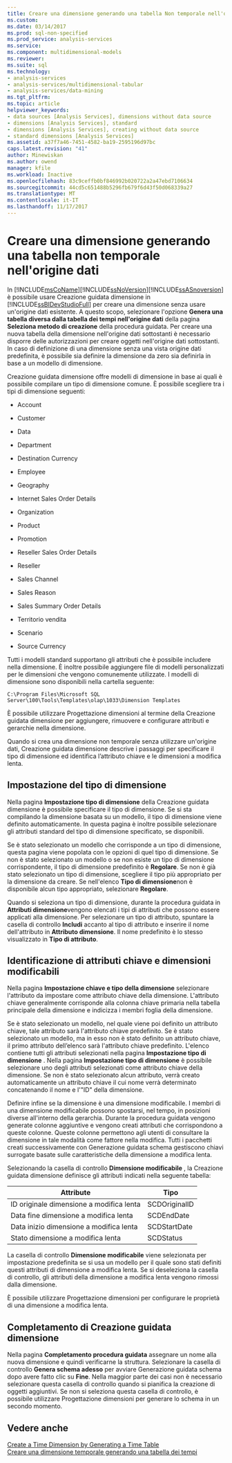 ```yaml
---
title: Creare una dimensione generando una tabella Non temporale nell'origine dati | Documenti Microsoft
ms.custom: 
ms.date: 03/14/2017
ms.prod: sql-non-specified
ms.prod_service: analysis-services
ms.service: 
ms.component: multidimensional-models
ms.reviewer: 
ms.suite: sql
ms.technology:
- analysis-services
- analysis-services/multidimensional-tabular
- analysis-services/data-mining
ms.tgt_pltfrm: 
ms.topic: article
helpviewer_keywords:
- data sources [Analysis Services], dimensions without data source
- dimensions [Analysis Services], standard
- dimensions [Analysis Services], creating without data source
- standard dimensions [Analysis Services]
ms.assetid: a37f7a46-7451-4582-ba19-2595196d97bc
caps.latest.revision: "41"
author: Minewiskan
ms.author: owend
manager: kfile
ms.workload: Inactive
ms.openlocfilehash: 83c9ceffb0bf846992b020722a2a47ebd7106634
ms.sourcegitcommit: 44cd5c651488b5296fb679f6d43f50d068339a27
ms.translationtype: MT
ms.contentlocale: it-IT
ms.lasthandoff: 11/17/2017
---
```

# <a name="create-a-dimension-by-generating-a-non-time-table-in-the-data-source"></a>Creare una dimensione generando una tabella non temporale nell'origine dati
  In [!INCLUDE[msCoName](../../includes/msconame-md.md)][!INCLUDE[ssNoVersion](../../includes/ssnoversion-md.md)][!INCLUDE[ssASnoversion](../../includes/ssasnoversion-md.md)] è possibile usare Creazione guidata dimensione in [!INCLUDE[ssBIDevStudioFull](../../includes/ssbidevstudiofull-md.md)] per creare una dimensione senza usare un'origine dati esistente. A questo scopo, selezionare l'opzione **Genera una tabella diversa dalla tabella dei tempi nell'origine dati** della pagina **Seleziona metodo di creazione** della procedura guidata. Per creare una nuova tabella della dimensione nell'origine dati sottostanti è necessario disporre delle autorizzazioni per creare oggetti nell'origine dati sottostanti. In caso di definizione di una dimensione senza una vista origine dati predefinita, è possibile sia definire la dimensione da zero sia definirla in base a un modello di dimensione.  
  
 Creazione guidata dimensione offre modelli di dimensione in base ai quali è possibile compilare un tipo di dimensione comune. È possibile scegliere tra i tipi di dimensione seguenti:  
  
-   Account  
  
-   Customer  
  
-   Data  
  
-   Department  
  
-   Destination Currency  
  
-   Employee  
  
-   Geography  
  
-   Internet Sales Order Details  
  
-   Organization  
  
-   Product  
  
-   Promotion  
  
-   Reseller Sales Order Details  
  
-   Reseller  
  
-   Sales Channel  
  
-   Sales Reason  
  
-   Sales Summary Order Details  
  
-   Territorio vendita  
  
-   Scenario  
  
-   Source Currency  
  
 Tutti i modelli standard supportano gli attributi che è possibile includere nella dimensione. È inoltre possibile aggiungere file di modelli personalizzati per le dimensioni che vengono comunemente utilizzate. I modelli di dimensione sono disponibili nella cartella seguente:  
  
 `C:\Program Files\Microsoft SQL Server\100\Tools\Templates\olap\1033\Dimension Templates`  
  
 È possibile utilizzare Progettazione dimensioni al termine della Creazione guidata dimensione per aggiungere, rimuovere e configurare attributi e gerarchie nella dimensione.  
  
 Quando si crea una dimensione non temporale senza utilizzare un'origine dati, Creazione guidata dimensione descrive i passaggi per specificare il tipo di dimensione ed identifica l’attributo chiave e le dimensioni a modifica lenta.  
  
## <a name="specify-dimension-type"></a>Impostazione del tipo di dimensione  
 Nella pagina **Impostazione tipo di dimensione** della Creazione guidata dimensione è possibile specificare il tipo di dimensione. Se si sta compilando la dimensione basata su un modello, il tipo di dimensione viene definito automaticamente. In questa pagina è inoltre possibile selezionare gli attributi standard del tipo di dimensione specificato, se disponibili.  
  
 Se è stato selezionato un modello che corrisponde a un tipo di dimensione, questa pagina viene popolata con le opzioni di quel tipo di dimensione. Se non è stato selezionato un modello o se non esiste un tipo di dimensione corrispondente, il tipo di dimensione predefinito è **Regolare**. Se non è già stato selezionato un tipo di dimensione, scegliere il tipo più appropriato per la dimensione da creare. Se nell'elenco **Tipo di dimensione**non è disponibile alcun tipo appropriato, selezionare **Regolare**.  
  
 Quando si seleziona un tipo di dimensione, durante la procedura guidata in **Attributi dimensione**vengono elencati i tipi di attributi che possono essere applicati alla dimensione. Per selezionare un tipo di attributo, spuntare la casella di controllo **Includi** accanto al tipo di attributo e inserire il nome dell'attributo in **Attributo dimensione**. Il nome predefinito è lo stesso visualizzato in **Tipo di attributo**.  
  
## <a name="identify-key-attribute-and-changing-dimensions"></a>Identificazione di attributi chiave e dimensioni modificabili  
 Nella pagina **Impostazione chiave e tipo della dimensione** selezionare l'attributo da impostare come attributo chiave della dimensione. L'attributo chiave generalmente corrisponde alla colonna chiave primaria nella tabella principale della dimensione e indicizza i membri foglia della dimensione.  
  
 Se è stato selezionato un modello, nel quale viene poi definito un attributo chiave, tale attributo sarà l'attributo chiave predefinito. Se è stato selezionato un modello, ma in esso non è stato definito un attributo chiave, il primo attributo dell’elenco sarà l'attributo chiave predefinito. L'elenco contiene tutti gli attributi selezionati nella pagina **Impostazione tipo di dimensione** . Nella pagina **Impostazione tipo di dimensione** è possibile selezionare uno degli attributi selezionati come attributo chiave della dimensione. Se non è stato selezionato alcun attributo, verrà creato automaticamente un attributo chiave il cui nome verrà determinato concatenando il nome e l'"ID" della dimensione.  
  
 Definire infine se la dimensione è una dimensione modificabile. I membri di una dimensione modificabile possono spostarsi, nel tempo, in posizioni diverse all'interno della gerarchia. Durante la procedura guidata vengono generate colonne aggiuntive e vengono creati attributi che corrispondono a queste colonne. Queste colonne permettono agli utenti di consultare la dimensione in tale modalità come fattore nella modifica. Tutti i pacchetti creati successivamente con Generazione guidata schema gestiscono chiavi surrogate basate sulle caratteristiche della dimensione a modifica lenta.  
  
 Selezionando la casella di controllo **Dimensione modificabile** , la Creazione guidata dimensione definisce gli attributi indicati nella seguente tabella:  
  
|Attribute|Tipo|  
|---------------|----------|  
|ID originale dimensione a modifica lenta|SCDOriginalID|  
|Data fine dimensione a modifica lenta|SCDEndDate|  
|Data inizio dimensione a modifica lenta|SCDStartDate|  
|Stato dimensione a modifica lenta|SCDStatus|  
  
 La casella di controllo **Dimensione modificabile** viene selezionata per impostazione predefinita se si usa un modello per il quale sono stati definiti questi attributi di dimensione a modifica lenta. Se si deseleziona la casella di controllo, gli attributi della dimensione a modifica lenta vengono rimossi dalla dimensione.  
  
 È possibile utilizzare Progettazione dimensioni per configurare le proprietà di una dimensione a modifica lenta.  
  
## <a name="completing-the-dimension-wizard"></a>Completamento di Creazione guidata dimensione  
 Nella pagina **Completamento procedura guidata** assegnare un nome alla nuova dimensione e quindi verificarne la struttura. Selezionare la casella di controllo **Genera schema adesso** per avviare Generazione guidata schema dopo avere fatto clic su **Fine**. Nella maggior parte dei casi non è necessario selezionare questa casella di controllo quando si pianifica la creazione di oggetti aggiuntivi. Se non si seleziona questa casella di controllo, è possibile utilizzare Progettazione dimensioni per generare lo schema in un secondo momento.  
  
## <a name="see-also"></a>Vedere anche  
 [Create a Time Dimension by Generating a Time Table](../../analysis-services/multidimensional-models/create-a-time-dimension-by-generating-a-time-table.md)   
 [Creare una dimensione temporale generando una tabella dei tempi](../../analysis-services/multidimensional-models/create-a-time-dimension-by-generating-a-time-table.md)  
  
  
